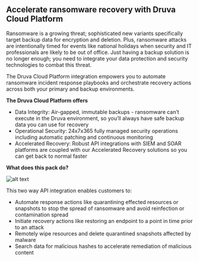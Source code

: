 ## Accelerate ransomware recovery with Druva Cloud Platform

Ransomware is a growing threat; sophisticated new variants specifically target backup data for encryption and deletion. Plus, ransomware attacks are intentionally timed for events like national holidays when security and IT professionals are likely to be out of office. Just having a backup solution is no longer enough; you need to integrate your data protection and security technologies to combat this threat.

The Druva Cloud Platform integration empowers you to automate ransomware incident response playbooks and orchestrate recovery actions across both your primary and backup environments. 


**The Druva Cloud Platform offers**

- Data Integrity: Air-gapped, immutable backups - ransomware can’t execute in the Druva environment, so you’ll always have safe backup data you can use for recovery
- Operational Security: 24x7x365 fully managed security operations including automatic patching and continuous monitoring
- Accelerated Recovery: Robust API integrations with SIEM and SOAR platforms are coupled with our Accelerated Recovery solutions so you can get back to normal faster

**What does this pack do?**


![alt text](../../doc_files/CortexXsoar.png)

This two way API integration enables customers to: 
- Automate response actions like quarantining effected resources or snapshots to stop the spread of ransomware and avoid reinfection or contamination spread
- Initiate recovery actions like restoring an endpoint to a point in time prior to an attack
- Remotely wipe resources and delete quarantined snapshots affected by malware
- Search data for malicious hashes to accelerate remediation of malicious content 

